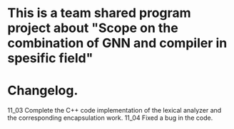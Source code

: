 # This is a team shared program project about "Scope on the combination of GNN and compiler in spesific field"

# Changelog. 
 11_03 Complete the C++ code implementation of the lexical analyzer and the corresponding encapsulation work. 
 11_04 Fixed a bug in the code. 

